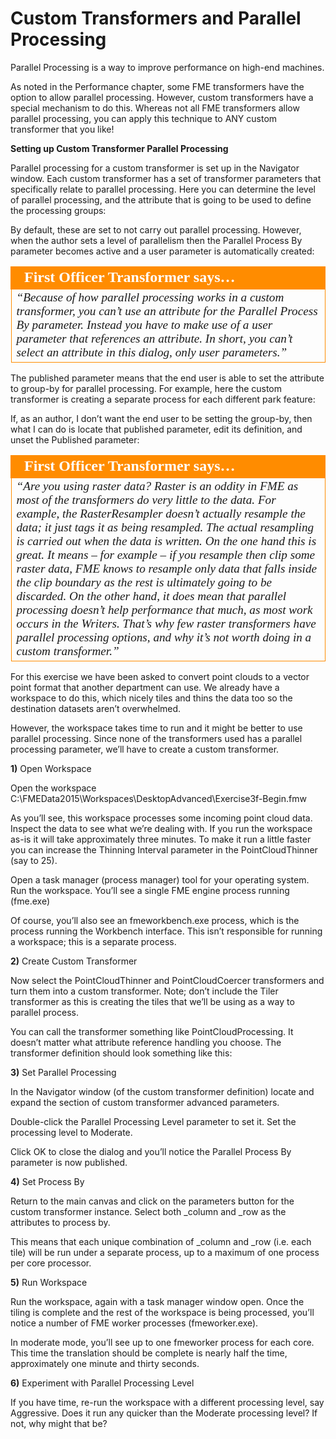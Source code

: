 # Custom Transformers and Parallel Processing

Parallel Processing is a way to improve performance on high-end machines.

As noted in the Performance chapter, some FME transformers have the option to allow parallel processing. However, custom transformers have a special mechanism to do this. Whereas not all FME transformers allow parallel processing, you can apply this technique to ANY custom transformer that you like!

**Setting up Custom Transformer Parallel Processing**

Parallel processing for a custom transformer is set up in the Navigator window.
Each custom transformer has a set of transformer parameters that specifically relate to parallel processing. Here you can determine the level of parallel processing, and the attribute that is going to be used to define the processing groups:

By default, these are set to not carry out parallel processing. However, when the author sets a level of parallelism then the Parallel Process By parameter becomes active and a user parameter is automatically created:

<table style="border-spacing: 0px">
<tr>
<td style="vertical-align:middle;background-color:darkorange;border: 2px solid darkorange">
<i class="fa fa-quote-left fa-lg fa-pull-left fa-fw" style="color:white;padding-right: 12px;vertical-align:text-top"></i>
<span style="color:white;font-size:x-large;font-weight: bold;font-family:serif">First Officer Transformer says…</span>
</td>
</tr>

<tr>
<td style="border: 1px solid darkorange">
<span style="font-family:serif; font-style:italic; font-size:larger">
“Because of how parallel processing works in a custom transformer, you
can’t use an attribute for the Parallel Process By parameter. Instead you
have to make use of a user parameter that references an attribute.
In short, you can’t select an attribute in this dialog, only user parameters.”
</span>
</td>
</tr>
</table>

The published parameter means that the end user is able to set the attribute to group-by for parallel processing. For example, here the custom transformer is creating a separate process for each different park feature:

If, as an author, I don’t want the end user to be setting the group-by, then what I can do is locate that published parameter, edit its definition, and unset the Published parameter:

<table style="border-spacing: 0px">
<tr>
<td style="vertical-align:middle;background-color:darkorange;border: 2px solid darkorange">
<i class="fa fa-quote-left fa-lg fa-pull-left fa-fw" style="color:white;padding-right: 12px;vertical-align:text-top"></i>
<span style="color:white;font-size:x-large;font-weight: bold;font-family:serif">First Officer Transformer says…</span>
</td>
</tr>

<tr>
<td style="border: 1px solid darkorange">
<span style="font-family:serif; font-style:italic; font-size:larger">
“Are you using raster data?
Raster is an oddity in FME as most of the transformers do very little to the
data. For example, the RasterResampler doesn’t actually resample the data; it just tags
it as being resampled. The actual resampling is carried out when the data is written.
On the one hand this is great. It means – for example – if you resample then clip some
raster data, FME knows to resample only data that falls inside the clip boundary as the
rest is ultimately going to be discarded.
On the other hand, it does mean that parallel processing doesn’t help performance that
much, as most work occurs in the Writers. That’s why few raster transformers have
parallel processing options, and why it’s not worth doing in a custom transformer.”
</span>
</td>
</tr>
</table>

For this exercise we have been asked to convert point clouds to a vector point format that another department can use. We already have a workspace to do this, which nicely tiles and thins the data too so the destination datasets aren’t overwhelmed.

However, the workspace takes time to run and it might be better to use parallel processing.
Since none of the transformers used has a parallel processing parameter, we’ll have to create a custom transformer.

**1)** Open Workspace

Open the workspace C:\FMEData2015\Workspaces\DesktopAdvanced\Exercise3f-Begin.fmw

As you’ll see, this workspace processes some incoming point cloud data. Inspect the data to see what we’re dealing with. If you run the workspace as-is it will take approximately three minutes. To make it run a little faster you can increase the Thinning Interval parameter in the PointCloudThinner (say to 25).

Open a task manager (process manager) tool for your operating system. Run the workspace. You’ll see a single FME engine process running (fme.exe)

Of course, you’ll also see an fmeworkbench.exe process, which is the process running the Workbench interface. This isn’t responsible for running a workspace; this is a separate process.

**2)** Create Custom Transformer

Now select the PointCloudThinner and PointCloudCoercer transformers and turn them into a custom transformer. Note; don’t include the Tiler transformer as this is creating the tiles that we’ll be using as a way to parallel process.

You can call the transformer something like PointCloudProcessing. It doesn’t matter what attribute reference handling you choose.
The transformer definition should look something like this:

**3)** Set Parallel Processing

In the Navigator window (of the custom transformer definition) locate and expand the section of custom transformer advanced parameters.

Double-click the Parallel Processing Level parameter to set it. Set the processing level to Moderate.

Click OK to close the dialog and you’ll notice the Parallel Process By parameter is now published.

**4)** Set Process By

Return to the main canvas and click on the parameters button for the custom transformer instance. Select both _column and _row as the attributes to process by.

This means that each unique combination of _column and _row (i.e. each tile) will be run under a separate process, up to a maximum of one process per core processor.

**5)** Run Workspace

Run the workspace, again with a task manager window open. Once the tiling is complete and the rest of the workspace is being processed, you’ll notice a number of FME worker processes (fmeworker.exe).

In moderate mode, you’ll see up to one fmeworker process for each core. This time the translation should be complete is nearly half the time, approximately one minute and thirty seconds.

**6)** Experiment with Parallel Processing Level

If you have time, re-run the workspace with a different processing level, say Aggressive. Does it run any quicker than the Moderate processing level? If not, why might that be?